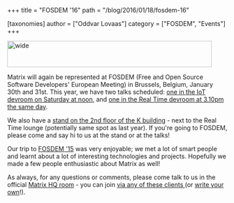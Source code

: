 +++
title = "FOSDEM '16"
path = "/blog/2016/01/18/fosdem-16"

[taxonomies]
author = ["Oddvar Lovaas"]
category = ["FOSDEM", "Events"]
+++

<img src="http://matrix.org/blog/wp-content/uploads/2016/01/wide.png" alt="wide" width="468" height="60" class="alignleft size-full wp-image-1466" />

Matrix will again be represented at FOSDEM (Free and Open Source Software Developers' European Meeting) in Brussels, Belgium, January 30th and 31st. This year, we have two talks scheduled: <a href="https://fosdem.org/2016/schedule/event/deviot15/">one in the IoT devroom on Saturday at noon</a>, and <a href="https://fosdem.org/2016/schedule/event/matrix/">one in the Real Time devroom at 3.10pm the same day</a>.

We also have a <a href="https://fosdem.org/2016/stands/">stand on the 2nd floor of the K building</a> - next to the Real Time lounge (potentially same spot as last year). If you're going to FOSDEM, please come and say hi to us at the stand or at the talks!
 
Our trip to <a href="http://matrix.org/blog/2015/02/04/back-from-fosdem/">FOSDEM '15</a> was very enjoyable; we met a lot of smart people and learnt about a lot of interesting technologies and projects. Hopefully we made a few people enthusiastic about Matrix as well!
 
As always, for any questions or comments, please come talk to us in the official <a href="https://vector.im/beta/#/room/#matrix:matrix.org" title="Matrix HQ room">Matrix HQ room</a> - you can join <a href="http://matrix.org/blog/try-matrix-now/">via any of these clients </a> (or <a href="http://matrix.org/docs/howtos/client-server.html">write your own</a>!).
